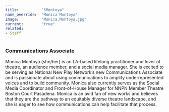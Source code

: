 ```yaml
---
title:          "5Montoya"
name_override:  "Monica Montoya"
image:          "Monica.Montoya.jpg"
current:        "true"
related:
- Staff
---
```


### Communications Associate

Monica Montoya (she/her) is an LA-based lifelong practitioner and lover of theatre, an audience member, and a social media manager. She is excited to be serving as National New Play Network’s new Communications Associate and is passionate about using communications to amplify underrepresented voices and to build community. Monica also currently serves as the Social Media Coordinator and Front-of-House Manager for NNPN Member Theatre Boston Court Pasadena. Monica is an avid fan of new works and believes that they are the pathway to an equitably diverse theatre landscape, and she is eager to see how communications can help facilitate that process.
